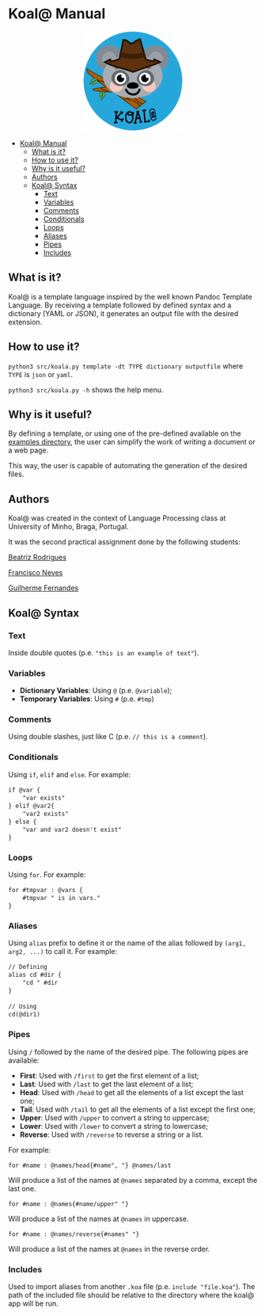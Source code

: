 # Koal@ Manual

<p align="center">
<img src="logo.png" alt="logo" width="200" />
</p>

- [Koal@ Manual](#koal-manual)
  - [What is it?](#what-is-it)
  - [How to use it?](#how-to-use-it)
  - [Why is it useful?](#why-is-it-useful)
  - [Authors](#authors)
  - [Koal@ Syntax](#koal-syntax)
    - [Text](#text)
    - [Variables](#variables)
    - [Comments](#comments)
    - [Conditionals](#conditionals)
    - [Loops](#loops)
    - [Aliases](#aliases)
    - [Pipes](#pipes)
    - [Includes](#includes)

## What is it?

Koal@ is a template language inspired by the well known Pandoc Template Language. By receiving a template followed by defined syntax and a dictionary (YAML or JSON), it generates an output file with the desired extension.

## How to use it?

`python3 src/koala.py template -dt TYPE dictionary outputfile` where `TYPE` is `json` or `yaml`.

`python3 src/koala.py -h` shows the help menu.

## Why is it useful?

By defining a template, or using one of the pre-defined available on the [examples directory](https://github.com/beasrodrigues24/koala/tree/main/examples), the user can simplify the work of writing a document or a web page. 

This way, the user is capable of automating the generation of the desired files.

## Authors

Koal@ was created in the context of Language Processing class at University of Minho, Braga, Portugal.

It was the second practical assignment done by the following students:

[Beatriz Rodrigues](https://github.com/beasrodrigues24)

[Francisco Neves](https://github.com/franl08)

[Guilherme Fernandes](https://github.com/zer0-5)

## Koal@ Syntax

### Text

Inside double quotes (p.e. `"this is an example of text"`).

### Variables

* **Dictionary Variables**: Using `@` (p.e. `@variable`);
* **Temporary Variables**: Using `#` (p.e. `#tmp`)

### Comments

Using double slashes, just like C (p.e. `// this is a comment`).

### Conditionals

Using `if`, `elif` and `else`. For example:
```
if @var {
    "var exists"
} elif @var2{
    "var2 exists"
} else {
    "var and var2 doesn't exist"
}
```

### Loops

Using `for`. For example:
```
for #tmpvar : @vars {
    #tmpvar " is in vars."
}
```

### Aliases

Using `alias` prefix to define it or the name of the alias followed by `(arg1, arg2, ...)` to call it. For example:
```
// Defining
alias cd #dir {
    "cd " #dir
}

// Using
cd(@dir1)
```

### Pipes

Using `/` followed by the name of the desired pipe. The following pipes are available:

* **First**: Used with `/first` to get the first element of a list;
* **Last**: Used with `/last` to get the last element of a list;
* **Head**: Used with `/head` to get all the elements of a list except the last one;
* **Tail**: Used with `/tail` to get all the elements of a list except the first one;
* **Upper**: Used with `/upper` to convert a string to uppercase;
* **Lower**: Used with `/lower` to convert a string to lowercase;
* **Reverse**: Used with `/reverse` to reverse a string or a list.

For example:
```
for #name : @names/head{#name", "} @names/last
```
Will produce a list of the names at `@names` separated by a comma, except the last one.
```
for #name : @names{#name/upper" "}
```
Will produce a list of the names at `@names` in uppercase.
```
for #name : @names/reverse{#names" "}
```
Will produce a list of the names at `@names` in the reverse order.

### Includes

Used to import aliases from another `.koa` file (p.e. `include "file.koa"`). The path of the included file should be relative to the directory where the koal@ app will be run.